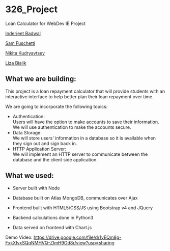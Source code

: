 # 326_Project
Loan Calculator for WebDev IE Project

[Inderjeet Badwal](https://github.com/fs160313/326_Project/blob/master/team/INDERJEET_BADWAL.md)

[Sam Fuschetti](https://github.com/fs160313/326_Project/blob/master/team/SAM_FUSCHETTI.md)

[Nikita Kudryavtsev](https://github.com/fs160313/326_Project/blob/master/team/NIKITA_KUDRYAVTSEV.md)

[Liza Bialik](https://github.com/fs160313/326_Project/blob/master/team/LIZA_BIALIK.md)


## What we are building:
This project is a loan repayment calculator that will provide students with an interactive interface to help better plan their loan repayment over time.

We are going to incorporate the following topics:
* Authentication:  
    Users will have the option to make accounts to save their information. We will use authentication to make the accounts secure.
* Data Storage:  
    We will store users' information in a database so it is available when they sign out and sign back in.
* HTTP Application Server:  
    We will implement an HTTP server to communicate between the database and the client side application.
    
## What we used:
* Server built with Node

* Database built on Atlas MongoDB, communicates over Ajax

* Frontend built with HTML5/CSS/JS using Bootstrap v4 and JQuery

* Backend calculations done in Python3

* Data served on frontend with Chart.js


Demo Video: https://drive.google.com/file/d/1yEQm8g-FxkXIvxSQqNMHVQ-ZImH9Od8r/view?usp=sharing
